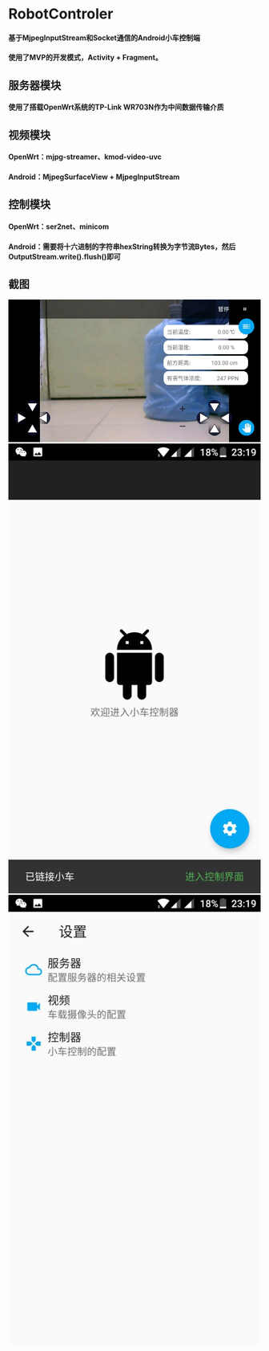 # RobotControler
<h4>基于MjpegInputStream和Socket通信的Android小车控制端</h4>
<h4>使用了MVP的开发模式，Activity + Fragment。</h4>
<h2>服务器模块</h2>
<h4>使用了搭载OpenWrt系统的TP-Link WR703N作为中间数据传输介质</h4>
<h2>视频模块</h2>
<h4>OpenWrt：mjpg-streamer、kmod-video-uvc</h4>
<h4>Android：MjpegSurfaceView + MjpegInputStream</h4>
<h2>控制模块</h2>
<h4>OpenWrt：ser2net、minicom</h4>
<h4>Android：需要将十六进制的字符串hexString转换为字节流Bytes，然后OutputStream.write().flush()即可</h4>
<h2>截图</h2>
<img src="./screenshot/20170606233022.jpg"/>
<img src="./screenshot/20170606233108.jpg"/>
<img src="./screenshot/20170606233124.jpg"/>
